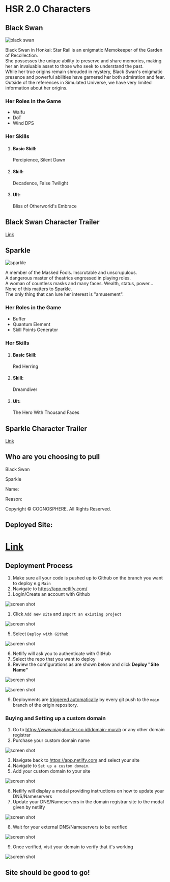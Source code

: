 HSR 2.0 Characters
==================
Black Swan
----------

![black swan](https://api.yatta.top/hsr/assets/UI/avatar/large/1307.sm.png?vh=2023122401)

Black Swan in Honkai: Star Rail is an enigmatic Memokeeper of the Garden of Recollection.  
She possesses the unique ability to preserve and share memories, making her an invaluable asset to those who seek to understand the past.  
While her true origins remain shrouded in mystery, Black Swan's enigmatic presence and powerful abilities have garnered her both admiration and fear.  
Outside of the references in Simulated Universe, we have very limited information about her origins.

### Her Roles in the Game

*   Waifu
*   DoT
*   Wind DPS

### Her Skills

1.  #### Basic Skill:
    
    Percipience, Silent Dawn
2.  #### Skill:
    
    Decadence, False Twilight
3.  #### Ult:
    
    Bliss of Otherworld's Embrace

Black Swan Character Trailer
----------------------------
[Link](https://youtu.be/oi7nExnbpoY)

Sparkle
-------

![sparkle](https://api.yatta.top/hsr/assets/UI/avatar/large/1306.sm.png?vh=2023122401)

A member of the Masked Fools. Inscrutable and unscrupulous.  
A dangerous master of theatrics engrossed in playing roles.  
A woman of countless masks and many faces. Wealth, status, power...  
None of this matters to Sparkle.  
The only thing that can lure her interest is "amusement".

### Her Roles in the Game

*   Buffer
*   Quantum Element
*   Skill Points Generator

### Her Skills

1.  #### Basic Skill:
    
    Red Herring
2.  #### Skill:
    
    Dreamdiver
3.  #### Ult:
    
    The Hero With Thousand Faces

Sparkle Character Trailer
-------------------------
[Link](https://youtu.be/JnMGFGqB6uY)

Who are you choosing to pull
----------------------------

 Black Swan  

 Sparkle  

Name:  
  

Reason:  

  

Copyright © COGNOSPHERE. All Rights Reserved.

Deployed Site:
--------------
[Link](https://gcreator.online/)
=======

## Deployment Process
1. Make sure all your code is pushed up to Github on the branch you want to deploy e.g.`Main`
2. Navigate to https://app.netlify.com/
3. Login/Create an account with Github

![screen shot](Readme-IMG/Sign-up-Github.PNG)

1. Click `Add new site` and `Import an existing project`

![screen shot](Readme-IMG/Import-from-existing-project.PNG)

5. Select `Deploy with Github`

![screen shot](Readme-IMG/Deploy-with-Github.PNG)

6. Netlify will ask you to authenticate with GitHub
7. Select the repo that you want to deploy
8. Review the configurations as are shown below and click **Deploy "Site Name"**

![screen shot](Readme-IMG/Update-Setting.PNG)

![screen shot](Readme-IMG/Deploy-site.PNG)

9. Deployments are [triggered automatically](https://www.netlify.com/docs/continuous-deployment/) by every git push to the `main` branch of the origin repository.

### Buying and Setting up a custom domain

1. Go to https://www.niagahoster.co.id/domain-murah or any other domain registrar
2. Purchase your custom domain name

![screen shot](Readme-IMG/Buy-Domain.PNG)

3. Navigate back to https://app.netlify.com and select your site
4. Navigate to `Set up a custom domain`.
5. Add your custom domain to your site

![screen shot](Readme-IMG/Add-Custom-Domain.PNG)

6. Netlify will display a modal providing instructions on how to update your DNS/Nameservers
7.  Update your DNS/Nameservers in the domain registrar site to the modal given by netlify

![screen shot](Readme-IMG/Change-Nameserver.PNG)

8. Wait for your external DNS/Nameservers to be verified

![screen shot](Readme-IMG/Connect-Custom-Domain-Netlify.PNG)

9. Once verified, visit your domain to verify that it's working

![screen shot](Readme-IMG/Custom-Domain-Done.PNG)

## Site should be good to go!